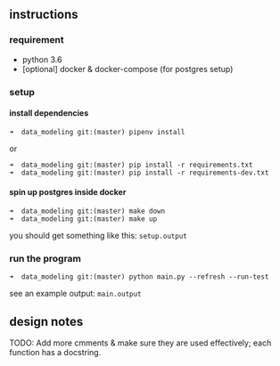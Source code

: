 ## instructions

### requirement
- python 3.6
- [optional] docker & docker-compose (for postgres setup)

### setup

#### install dependencies
```
➜  data_modeling git:(master) pipenv install
```

or
```
➜  data_modeling git:(master) pip install -r requirements.txt
➜  data_modeling git:(master) pip install -r requirements-dev.txt
```

#### spin up postgres inside docker
```
➜  data_modeling git:(master) make down
➜  data_modeling git:(master) make up
```

you should get something like this: `setup.output`

### run the program

```
➜  data_modeling git:(master) python main.py --refresh --run-test
```

see an example output: `main.output`

## design notes

TODO: Add more cmments & make sure they are used effectively; each function has a docstring.
